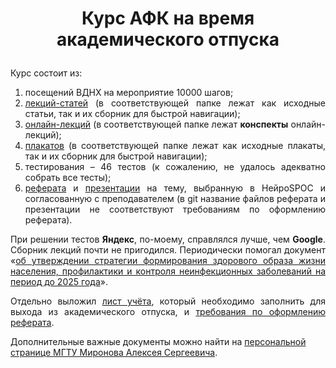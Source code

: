 # <p align="center">Курс АФК на время академического отпуска</p>

<p align="justify">Курс состоит из:</p>
<ol>
  <li align="justify">посещений ВДНХ на мероприятие 10000 шагов;</li>
  <li align="justify"><a href="https://github.com/drondragons/AFK/blob/main/AFK_lections">лекций-статей</a> (в соответствующей папке лежат как исходные статьи, так и их сборник для быстрой навигации);</li>
  <li align="justify"><a href="https://github.com/drondragons/AFK/tree/main/web_AFK_lections">онлайн-лекций</a> (в соответствующей папке лежат <strong>конспекты</strong> онлайн-лекций);</li>
  <li align="justify"><a href="https://github.com/drondragons/AFK/blob/main/AFK_posters">плакатов</a> (в соответствующей папке лежат как исходные плакаты, так и их сборник для быстрой навигации);</li>
  <li align="justify">тестирования &ndash; 46 тестов (к сожалению, не удалось адекватно собрать все тесты);</li>
  <li align="justify"><a href="https://github.com/drondragons/AFK/blob/main/AFK_report/report/%D0%92%D0%BD%D0%B8%D0%BC%D0%B0%D0%BD%D0%B8%D0%B5_%D0%B5%D0%B3%D0%BE_%D0%B2%D0%B8%D0%B4%D1%8B_%D1%83%D1%81%D0%BB%D0%BE%D0%B2%D0%B8%D1%8F_%D1%80%D0%B0%D0%B7%D0%B2%D0%B8%D1%82%D0%B8%D1%8F.pdf">реферата</a> и <a href="https://github.com/drondragons/AFK/blob/main/AFK_report/presentation/%D0%92%D0%BD%D0%B8%D0%BC%D0%B0%D0%BD%D0%B8%D0%B5_%D0%B5%D0%B3%D0%BE_%D0%B2%D0%B8%D0%B4%D1%8B_%D1%83%D1%81%D0%BB%D0%BE%D0%B2%D0%B8%D1%8F_%D1%80%D0%B0%D0%B7%D0%B2%D0%B8%D1%82%D0%B8%D1%8F_%D0%BF%D1%80%D0%B5%D0%B7%D0%B5%D0%BD%D1%82%D0%B0%D1%86%D0%B8%D1%8F.pdf">презентации</a> на тему, выбранную в НейроSPOC и согласованную с преподавателем (в git название файлов реферата и презентации не соответствуют требованиям по оформлению реферата).</li>
</ol>

<p align="justify">При решении тестов <strong>Яндекс</strong>, по-моему, справлялся лучше, чем <strong>Google</strong>. Сборник лекций почти не пригодился. Периодически помогал документ &laquo;<a href="https://docs.cntd.ru/document/564215449?marker=6500IL">об утверждении стратегии формирования здорового образа жизни населения, профилактики и контроля неинфекционных заболеваний на период до 2025 года</a>&raquo;.</p>

<p align="justify">Отдельно выложил <a href="https://github.com/drondragons/AFK/blob/main/AFK_documents/%D0%9B%D0%B8%D1%81%D1%82_%D1%83%D1%87%D1%91%D1%82%D0%B0_%D0%B2%D1%8B%D0%BF%D0%BE%D0%BB%D0%BD%D0%B5%D0%BD%D0%BD%D1%8B%D1%85_%D0%B7%D0%B0%D0%B4%D0%B0%D0%BD%D0%B8%D0%B9.pdf">лист учёта</a>, который необходимо заполнить для выхода из академического отпуска, и <a href="https://github.com/drondragons/AFK/blob/main/AFK_documents/%D0%A2%D1%80%D0%B5%D0%B1%D0%BE%D0%B2%D0%B0%D0%BD%D0%B8%D1%8F_%D0%BA_%D0%BE%D1%84%D0%BE%D1%80%D0%BC%D0%BB%D0%B5%D0%BD%D0%B8%D1%8E_%D1%80%D0%B5%D1%84%D0%B5%D1%80%D0%B0%D1%82%D0%B0.pdf">требования по оформлению реферата</a>.</p>

Дополнительные важные документы можно найти на <a href="http://wwv.bmstu.ru/ps/~amironov/fileman/ls/">персональной странице МГТУ Миронова Алексея Сергеевича</a>.
